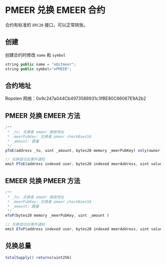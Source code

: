 # PMEER 兑换 EMEER 合约

合约有标准的 `ERC20` 接口，可以正常转账。

## 创建

创建合约时修改 `name` 和 `symbol` 

```js
string public name = "eQitmeer";
string public symbol="ePMEER";
```

## 合约地址

Ropsten 网络：0x9c247a044Cb4973588931c3fBE80C66067E9A2b2

## PMEER 兑换 EMEER 方法

```js
/**
 * _to: 兑换者 emeer 接收地址
 * _meerPubKey: 兑换者 pmeer checkBaes58
 * _amount: 数量
 */
pToE(address _to, uint _amount, bytes20 memory _meerPubKey) only(owner)

// 兑换成功后事件通知
emit PToE(address indexed user, bytes20 indexed meerAddress, uint value);
```

## EMEER 兑换 PMEER 方法

```js
/**
 * _to: 兑换者 emeer 接收地址
 * _meerPubKey: 兑换者 pmeer checkBaes58
 * _amount: 数量
 */
eToP(bytes20 memory _meerPubKey, uint _amount )

// 兑换成功后事件通知
emit EToP(address indexed user, bytes20 indexed meerAddress, uint value);
```

## 兑换总量

```js
totalSupply() returns(uint256)
```
